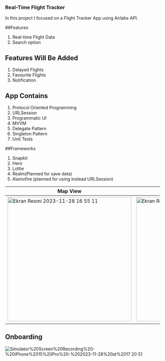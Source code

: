 ### Real-Time Flight Tracker
In this project I focused on a Flight Tracker App using Airlabs API.

##Features
1. Real-time Flight Data
2. Search option

## Features Will Be Added
1. Delayed Flights
2. Favourite Flights
3. Notification

## App Contains
1. Protocol Oriented Programming
2. URLSession
3. Programmatic UI
4. MVVM
5. Delegate Pattern
6. Singleton Pattern
7. Unit Tests

##Frameworks
1. Snapkit
2. Hero
3. Lottie
4. Realm(Planned for save data)
5. Alamofire (planned for using instead URLSession)

| Map View | List View | Serch Screen | Detail Screen | Detail Screen 2|
| -------- | --------- | ------------ | ------------- | ---------------|
|<img width="403" alt="Ekran Resmi 2023-11-28 16 55 11" src="https://github.com/MehmetKaan96/Flight-Tracker/assets/94564308/0189ed7c-eecb-4d06-aea7-6e661baf7f0d"> |<img width="403" alt="Ekran Resmi 2023-11-28 16 55 34" src="https://github.com/MehmetKaan96/Flight-Tracker/assets/94564308/561cf6af-883c-4871-b961-af6c79fbef14">  |<img width="385" alt="Ekran Resmi 2023-11-28 16 55 50" src="https://github.com/MehmetKaan96/Flight-Tracker/assets/94564308/99d50d34-19a4-4b96-a724-36f215d2046e"> | <img width="394" alt="Ekran Resmi 2023-11-28 16 56 11" src="https://github.com/MehmetKaan96/Flight-Tracker/assets/94564308/796aca94-d025-4ae3-a403-66d7f5766306"> | <img width="410" alt="Ekran Resmi 2023-11-28 16 56 24" src="https://github.com/MehmetKaan96/Flight-Tracker/assets/94564308/ab397c7d-0f70-48ff-8fdc-ec0eb9e0e549"> |

## Onboarding
![Simulator%20Screen%20Recording%20-%20iPhone%2015%20Pro%20-%202023-11-28%20at%2017 20 51](https://github.com/MehmetKaan96/Flight-Tracker/assets/94564308/514cc8ac-42c1-4d16-ba68-0453a4b886c5)
